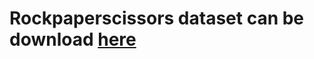 # Rockpaperscissors dataset can be download [here](https://drive.google.com/file/d/11zpFRxqjl_r-r3x-1QY-nGUswFypm9DO/view?usp=sharing)
